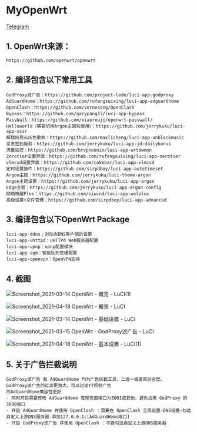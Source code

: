 # MyOpenWrt  
<a href="https://t.me/my_openwrt" target="_blank">Telegram</a>  
  
## 1. OpenWrt来源：  
    https://github.com/openwrt/openwrt  
      
## 2. 编译包含以下常用工具  
    GodProxy滤广告：https://github.com/project-lede/luci-app-godproxy  
    AdGuardHome：https://github.com/rufengsuixing/luci-app-adguardhome  
    OpenClash：https://github.com/vernesong/OpenClash  
    Bypass：https://github.com/garypang13/luci-app-bypass  
    PassWall：https://github.com/xiaorouji/openwrt-passwall/  
    Helloworld（需要切换Argon主题后使用）：https://github.com/jerrykuku/luci-app-vssr
    解锁网易云灰色歌曲：https://github.com/maxlicheng/luci-app-unblockmusic  
    京东签到服务：https://github.com/jerrykuku/luci-app-jd-dailybonus  
    流量监控：https://github.com/brvphoenix/luci-app-wrtbwmon  
    Zerotier设置界面：https://github.com/rufengsuixing/luci-app-zerotier  
    vlmcsd设置界面：https://github.com/cokebar/luci-app-vlmcsd  
    定时设置插件：https://github.com/sirpdboy/luci-app-autotimeset
    Argon主题：https://github.com/jerrykuku/luci-theme-argon  
    Argon主题设置：https://github.com/jerrykuku/luci-app-argon  
    Edge主题：https://github.com/jerrykuku/luci-app-argon-config
    网络唤醒Plus：https://github.com/siwind/luci-app-wolplus  
    高级设置+文件管理：https://github.com/sirpdboy/luci-app-advanced  
      
## 3. 编译包含以下OpenWrt Package  
    luci-app-ddns：对动态DNS客户端的设置  
    luci-app-uhttpd：uHTTPd Web服务器配置  
    luci-app-upnp：upnp配置模块  
    luci-app-sqm：智能队列管理配置  
    luci-app-openvpn：OpenVPN支持  
      
## 4. 截图  
![Screenshot_2021-03-14 OpenWrt - 概览 - LuCI(1)](https://user-images.githubusercontent.com/72115940/111072058-e9e67700-8513-11eb-836f-877c1bbdd12c.png)  
  
![Screenshot_2021-04-18 OpenWrt - 概览 - LuCI](https://user-images.githubusercontent.com/72115940/115141803-d8434280-a070-11eb-8a29-01b304b418ef.png)
  
![Screenshot_2021-03-14 OpenWrt - 基础设置 - LuCI](https://user-images.githubusercontent.com/72115940/111072054-e81cb380-8513-11eb-9d9b-ba737aad6bbb.png)  
  
![Screenshot_2021-03-15 OpenWrt - GodProxy滤广告 - LuCI](https://user-images.githubusercontent.com/72115940/111124122-17caca80-85ab-11eb-8ca5-ae6d3cbd77a4.png)
  
![Screenshot_2021-04-18 OpenWrt - 基本设置 - LuCI(1)](https://user-images.githubusercontent.com/72115940/115140589-96170280-a06a-11eb-988d-f6084e08317a.png)
  
## 5. 关于广告拦截说明
    GodProxy滤广告 和 AdGuardHome 均为广告拦截工具，二选一或者双剑合璧。  
    GodProxy滤广告的过滤更强大，可以过滤YT视频广告  
    而AdGuardHome兼容性更好  
    - 同时开启需要修改 AdGuardHome 管理页面端口为3001或其他，避免占用 GodProxy 的3000端口  
    - 开启 AdGuardHome 并使用 OpenClash ：需要在 OpenClash 全局设置-DNS设置-勾选自定义上游DNS服务器-添加127.0.0.1:[AdGuardHome端口]  
    - 开启 GodProxy滤广告 并使用 OpenClash ：不要勾选自定义上游DNS服务器
